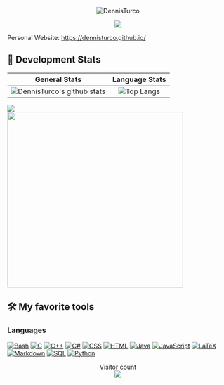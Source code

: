 <p align="center">
    <img src="https://user-images.githubusercontent.com/57963761/200168616-1c6defd1-d59b-41e9-9021-76afb1765466.png" alt="DennisTurco" /></a>
</p>


<p align="center">
  <a href="https://github.com/DennisTurco/readme-typing-svg"><img src="https://readme-typing-svg.demolab.com/?lines=3%2B%20years%20of%20coding%20experience;Always%20learning%20new%20things&font=Fira%20Code&center=true&width=440&height=45&color=f75c7e&vCenter=true&size=22&pause=1000" /></a>
</p>

<!-- Social icons section -->
<!--
<p align="center">
  <a href="https://discord.com/invite/kbZVz3m" alt="Discord" title="My Discord Server"><img width="32px" src="https://i.imgur.com/OViZO8J.png"/></a>
  &#8287;&#8287;&#8287;&#8287;&#8287;
  <a href="https://www.instagram.com/dennis_turco/" alt="Instagram" title="Instagram Profile"><img width="32px" src="https://i.imgur.com/wOaInfV.png"/></a>
  &#8287;&#8287;&#8287;&#8287;&#8287;
  <a href="https://dennisturco.github.io/" alt="WebSite" title="WebSite"><img width="32px" src="https://i.imgur.com/UVbJhxK.png"/></a>
  &#8287;&#8287;&#8287;&#8287;&#8287;
  <a href="https://github.com/DennisTurco" alt="GitHub" title="GitHub"><img width="32px" src="https://i.imgur.com/wOaInfV.png"/></a>
  &#8287;&#8287;&#8287;&#8287;&#8287;
</p>
-->

Personal Website: https://dennisturco.github.io/ &ensp;&ensp;

## 🔭 Development Stats

General Stats             |  Language Stats
:-------------------------:|:-------------------------:
![DennisTurco's github stats](https://github-readme-stats.vercel.app/api?username=DennisTurco&count_private=false&show_icons=true&theme=tokyonight)  |  ![Top Langs](https://github-readme-stats.vercel.app/api/top-langs/?username=DennisTurco&langs_count=15&theme=tokyonight&layout=compact)

<!--
<div align="">
  <a href="https://wakatime.com/@DennisTurco">
    <img align="center" src="https://github-readme-stats.vercel.app/api/wakatime?username=DennisTurco&layout=compact&theme=tokyonight&custom_title=Weekly%20Development%20Breakdown" />
  </a>
</div>
-->

<!--START_DISABLED_SECTION:waka-->
<div align="">
    <img src="https://wakatime.com/share/@DennisTurco/ec7d1bcc-749a-42c2-8d9d-ffaf05cc50da.svg" height=""/>
</div>

<div align="">
    <img src="https://wakatime.com/share/@DennisTurco/016fc681-aa25-4ea3-ac31-bac1da8dc064.svg" height="400"/>
</div>
<!--END_DISABLED_SECTION:waka-->

## 🛠️ My favorite tools

### Languages

<p>
    <a href="https://github.com/search?q=user%3ADenverCoder1+language%3Abash"><img alt="Bash" src="https://img.shields.io/badge/Bash-121011.svg?logo=gnu-bash&logoColor=white"></a>
    <a href="https://github.com/search?q=user%3ADenverCoder1+language%3Ac"><img alt="C" src="https://custom-icon-badges.demolab.com/badge/C-03599C.svg?logo=c-in-hexagon&logoColor=white"></a>
    <a href="https://github.com/search?q=user%3ADenverCoder1+language%3Acpp"><img alt="C++" src="https://custom-icon-badges.demolab.com/badge/C++-9C033A.svg?logo=cpp2&logoColor=white"></a>
    <a href="https://github.com/search?q=user%3ADenverCoder1+language%3Acsharp"><img alt="C#" src="https://custom-icon-badges.demolab.com/badge/C%23-68217A.svg?logo=cs2&logoColor=white"></a>
    <a href="https://github.com/search?q=user%3ADenverCoder1+language%3Acss"><img alt="CSS" src="https://img.shields.io/badge/CSS-1572B6.svg?logo=css3&logoColor=white"></a>
    <a href="https://github.com/search?q=user%3ADenverCoder1+language%3Ahtml"><img alt="HTML" src="https://img.shields.io/badge/HTML-E34F26.svg?logo=html5&logoColor=white"></a>
    <a href="https://github.com/search?q=user%3ADenverCoder1+language%3Ajava"><img alt="Java" src="https://custom-icon-badges.demolab.com/badge/Java-007396.svg?logo=java&logoColor=white"></a>
    <a href="https://github.com/search?q=user%3ADenverCoder1+language%3Ajavascript"><img alt="JavaScript" src="https://img.shields.io/badge/JavaScript-F7DF1E.svg?logo=javascript&logoColor=black"></a>
    <a href="https://github.com/search?q=user%3ADenverCoder1+language%3Atex"><img alt="LaTeX" src="https://img.shields.io/badge/LaTeX-008080.svg?logo=LaTeX&logoColor=white"></a>
    <a href="https://github.com/search?q=user%3ADenverCoder1+language%3Amarkdown"><img alt="Markdown" src="https://img.shields.io/badge/Markdown-000000.svg?logo=markdown&logoColor=white"></a>
    <a href="https://github.com/search?q=user%3ADenverCoder1+language%3Asql"><img alt="SQL" src="https://custom-icon-badges.demolab.com/badge/SQL-025E8C.svg?logo=database&logoColor=white"></a>
    <a href="https://github.com/search?q=user%3ADenverCoder1+language%3Apython"><img alt="Python" src="https://img.shields.io/badge/Python-14354C.svg?logo=python&logoColor=white"></a>
    
    
<p align="center"> 
  Visitor count<br>
  <img src="https://profile-counter.glitch.me/DennisTurco/count.svg" />
</p>


<!--
**DennisTurco/DennisTurco** is a ✨ _special_ ✨ repository because its `README.md` (this file) appears on your GitHub profile.

https://gist.github.com/DennisTurco/43516c64c8169e24dc2571c34713863b

Here are some ideas to get you started:

- 🔭 I’m currently working on ...
- 🌱 I’m currently learning ...
- 👯 I’m looking to collaborate on ...
- 🤔 I’m looking for help with ...
- 💬 Ask me about ...
- 📫 How to reach me: ...
- 😄 Pronouns: ...
- ⚡ Fun fact: ...
-->
